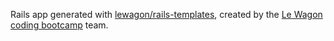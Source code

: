 Rails app generated with [lewagon/rails-templates](https://github.com/lewagon/rails-templates), created by the [Le Wagon coding bootcamp](https://www.lewagon.com) team.
<script src="https://gist.github.com/akshaymohite/e33f90217c3ca0ffa70abd840a8574de.js"></script>
